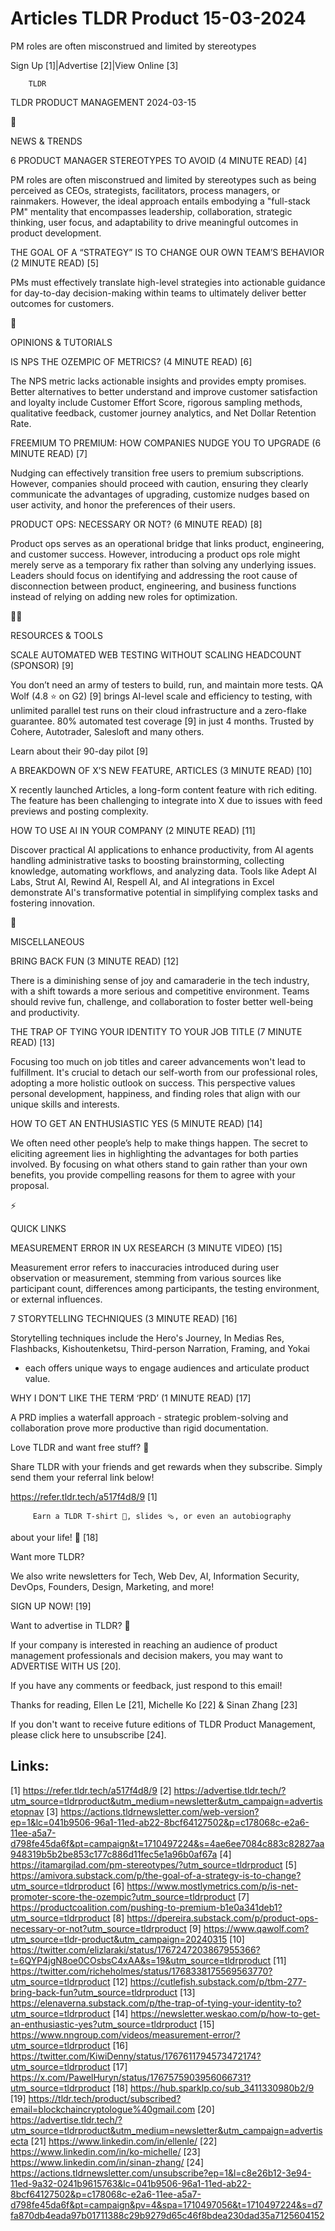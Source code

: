 # Articles TLDR Product 15-03-2024

PM roles are often misconstrued and limited by stereotypes  

 Sign Up [1]|Advertise [2]|View Online [3] 

		TLDR 

TLDR PRODUCT MANAGEMENT 2024-03-15

📱 

NEWS & TRENDS

 6 PRODUCT MANAGER STEREOTYPES TO AVOID (4 MINUTE READ) [4] 

 PM roles are often misconstrued and limited by stereotypes such as
being perceived as CEOs, strategists, facilitators, process managers,
or rainmakers. However, the ideal approach entails embodying a
"full-stack PM" mentality that encompasses leadership, collaboration,
strategic thinking, user focus, and adaptability to drive meaningful
outcomes in product development. 

 THE GOAL OF A “STRATEGY” IS TO CHANGE OUR OWN TEAM’S BEHAVIOR
(2 MINUTE READ) [5] 

 PMs must effectively translate high-level strategies into actionable
guidance for day-to-day decision-making within teams to ultimately
deliver better outcomes for customers. 

🚀 

OPINIONS & TUTORIALS

 IS NPS THE OZEMPIC OF METRICS? (4 MINUTE READ) [6] 

 The NPS metric lacks actionable insights and provides empty promises.
Better alternatives to better understand and improve customer
satisfaction and loyalty include Customer Effort Score, rigorous
sampling methods, qualitative feedback, customer journey analytics,
and Net Dollar Retention Rate. 

 FREEMIUM TO PREMIUM: HOW COMPANIES NUDGE YOU TO UPGRADE (6 MINUTE
READ) [7] 

 Nudging can effectively transition free users to premium
subscriptions. However, companies should proceed with caution,
ensuring they clearly communicate the advantages of upgrading,
customize nudges based on user activity, and honor the preferences of
their users. 

 PRODUCT OPS: NECESSARY OR NOT? (6 MINUTE READ) [8] 

 Product ops serves as an operational bridge that links product,
engineering, and customer success. However, introducing a product ops
role might merely serve as a temporary fix rather than solving any
underlying issues. Leaders should focus on identifying and addressing
the root cause of disconnection between product, engineering, and
business functions instead of relying on adding new roles for
optimization. 

🧑‍💻 

RESOURCES & TOOLS

 SCALE AUTOMATED WEB TESTING WITHOUT SCALING HEADCOUNT (SPONSOR) [9] 

 You don’t need an army of testers to build, run, and maintain more
tests. QA Wolf (4.8 ⭐ on G2) [9] brings AI-level scale and
efficiency to testing, with unlimited parallel test runs on their
cloud infrastructure and a zero-flake guarantee.
80% automated test coverage [9] in just 4 months. Trusted by Cohere,
Autotrader, Salesloft and many others.

Learn about their 90-day pilot [9]

 A BREAKDOWN OF X’S NEW FEATURE, ARTICLES (3 MINUTE READ) [10] 

 X recently launched Articles, a long-form content feature with rich
editing. The feature has been challenging to integrate into X due to
issues with feed previews and posting complexity. 

 HOW TO USE AI IN YOUR COMPANY (2 MINUTE READ) [11] 

 Discover practical AI applications to enhance productivity, from AI
agents handling administrative tasks to boosting brainstorming,
collecting knowledge, automating workflows, and analyzing data. Tools
like Adept AI Labs, Strut AI, Rewind AI, Respell AI, and AI
integrations in Excel demonstrate AI's transformative potential in
simplifying complex tasks and fostering innovation. 

🎁 

MISCELLANEOUS

 BRING BACK FUN (3 MINUTE READ) [12] 

 There is a diminishing sense of joy and camaraderie in the tech
industry, with a shift towards a more serious and competitive
environment. Teams should revive fun, challenge, and collaboration to
foster better well-being and productivity. 

 THE TRAP OF TYING YOUR IDENTITY TO YOUR JOB TITLE (7 MINUTE READ)
[13] 

 Focusing too much on job titles and career advancements won't lead to
fulfillment. It's crucial to detach our self-worth from our
professional roles, adopting a more holistic outlook on success. This
perspective values personal development, happiness, and finding roles
that align with our unique skills and interests. 

 HOW TO GET AN ENTHUSIASTIC YES (5 MINUTE READ) [14] 

 We often need other people’s help to make things happen. The secret
to eliciting agreement lies in highlighting the advantages for both
parties involved. By focusing on what others stand to gain rather than
your own benefits, you provide compelling reasons for them to agree
with your proposal. 

⚡ 

QUICK LINKS

 MEASUREMENT ERROR IN UX RESEARCH (3 MINUTE VIDEO) [15] 

 Measurement error refers to inaccuracies introduced during user
observation or measurement, stemming from various sources like
participant count, differences among participants, the testing
environment, or external influences. 

 7 STORYTELLING TECHNIQUES (3 MINUTE READ) [16] 

 Storytelling techniques include the Hero's Journey, In Medias Res,
Flashbacks, Kishoutenketsu, Third-person Narration, Framing, and Yokai
- each offers unique ways to engage audiences and articulate product
value. 

 WHY I DON’T LIKE THE TERM ‘PRD’ (1 MINUTE READ) [17] 

 A PRD implies a waterfall approach - strategic problem-solving and
collaboration prove more productive than rigid documentation. 

Love TLDR and want free stuff? 🎁

 Share TLDR with your friends and get rewards when they subscribe.
Simply send them your referral link below! 

 https://refer.tldr.tech/a517f4d8/9 [1] 

		 Earn a TLDR T-shirt 👕, slides 🩴, or even an autobiography
about your life! 🤯 [18] 

Want more TLDR?

 We also write newsletters for Tech, Web Dev, AI, Information
Security, DevOps, Founders, Design, Marketing, and more! 

SIGN UP NOW! [19] 

Want to advertise in TLDR? 📰

 If your company is interested in reaching an audience of product
management professionals and decision makers, you may want to
ADVERTISE WITH US [20]. 

 If you have any comments or feedback, just respond to this email! 

Thanks for reading, 
Ellen Le [21], Michelle Ko [22] & Sinan Zhang [23] 

If you don't want to receive future editions of TLDR Product
Management, please click here to unsubscribe [24]. 

 

Links:
------
[1] https://refer.tldr.tech/a517f4d8/9
[2] https://advertise.tldr.tech/?utm_source=tldrproduct&utm_medium=newsletter&utm_campaign=advertisetopnav
[3] https://actions.tldrnewsletter.com/web-version?ep=1&lc=041b9506-96a1-11ed-ab22-8bcf64127502&p=c178068c-e2a6-11ee-a5a7-d798fe45da6f&pt=campaign&t=1710497224&s=4ae6ee7084c883c82827aa948319b5b2be853c177c886d11fec5e1a96b0af67a
[4] https://itamargilad.com/pm-stereotypes/?utm_source=tldrproduct
[5] https://amivora.substack.com/p/the-goal-of-a-strategy-is-to-change?utm_source=tldrproduct
[6] https://www.mostlymetrics.com/p/is-net-promoter-score-the-ozempic?utm_source=tldrproduct
[7] https://productcoalition.com/pushing-to-premium-b1e0a341deb1?utm_source=tldrproduct
[8] https://dpereira.substack.com/p/product-ops-necessary-or-not?utm_source=tldrproduct
[9] https://www.qawolf.com?utm_source=tldr-product&utm_campaign=20240315
[10] https://twitter.com/elizlaraki/status/1767247203867955366?t=6QYP4jgN8oe0COsbsC4xAA&s=19&utm_source=tldrproduct
[11] https://twitter.com/richeholmes/status/1768338175569563770?utm_source=tldrproduct
[12] https://cutlefish.substack.com/p/tbm-277-bring-back-fun?utm_source=tldrproduct
[13] https://elenaverna.substack.com/p/the-trap-of-tying-your-identity-to?utm_source=tldrproduct
[14] https://newsletter.weskao.com/p/how-to-get-an-enthusiastic-yes?utm_source=tldrproduct
[15] https://www.nngroup.com/videos/measurement-error/?utm_source=tldrproduct
[16] https://twitter.com/KiwiDenny/status/1767611794573472174?utm_source=tldrproduct
[17] https://x.com/PawelHuryn/status/1767575903956066731?utm_source=tldrproduct
[18] https://hub.sparklp.co/sub_3411330980b2/9
[19] https://tldr.tech/product/subscribed?email=blockchaincryptologue%40gmail.com
[20] https://advertise.tldr.tech/?utm_source=tldrproduct&utm_medium=newsletter&utm_campaign=advertisecta
[21] https://www.linkedin.com/in/ellenle/
[22] https://www.linkedin.com/in/ko-michelle/
[23] https://www.linkedin.com/in/sinan-zhang/
[24] https://actions.tldrnewsletter.com/unsubscribe?ep=1&l=c8e26b12-3e94-11ed-9a32-0241b9615763&lc=041b9506-96a1-11ed-ab22-8bcf64127502&p=c178068c-e2a6-11ee-a5a7-d798fe45da6f&pt=campaign&pv=4&spa=1710497056&t=1710497224&s=d7fa870db4eada97b01711388c29b9279d65c46f8bdea230dad35a7125604152